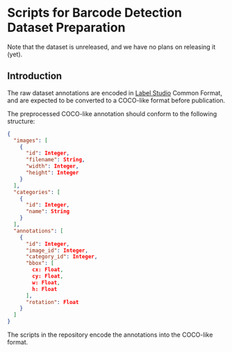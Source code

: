 # Scripts for Barcode Detection Dataset Preparation

Note that the dataset is unreleased, and we have no plans on releasing it (yet).

## Introduction

The raw dataset annotations are encoded in [Label Studio](https://labelstud.io) Common Format, and are expected to be converted to a COCO-like format before publication.

The preprocessed COCO-like annotation should conform to the following structure:

```json
{
  "images": [
    {
      "id": Integer,
      "filename": String,
      "width": Integer,
      "height": Integer
    }
  ],
  "categories": [
    {
      "id": Integer,
      "name": String
    }
  ],
  "annotations": [
    {
      "id": Integer,
      "image_id": Integer,
      "category_id": Integer,
      "bbox": [
        cx: Float,
        cy: Float,
        w: Float,
        h: Float
      ],
      "rotation": Float
    }
  ]
}
```

The scripts in the repository encode the annotations into the COCO-like format.
